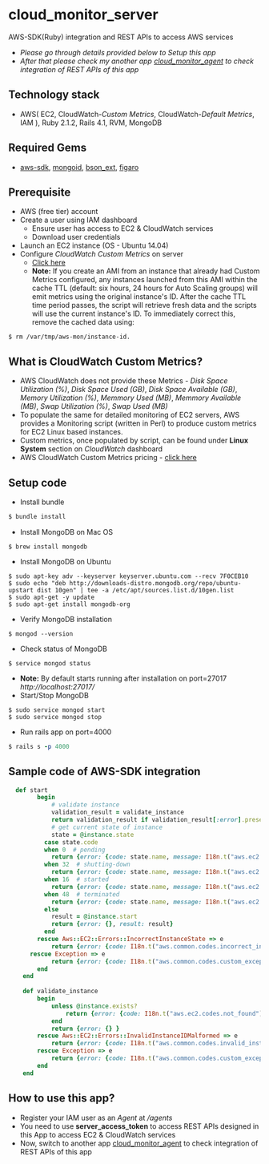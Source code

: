 # cloud_monitor_server
AWS-SDK(Ruby) integration and REST APIs to access AWS services

- *Please go through details provided below to Setup this app* 
- *After that please check my another app [cloud_monitor_agent](https://github.com/rutisyrz/cloud_monitor_agent) to check integration of REST APIs of this app*


## Technology stack
- AWS( EC2, CloudWatch-*Custom Metrics*, CloudWatch-*Default Metrics*, IAM ), Ruby 2.1.2, Rails 4.1, RVM, MongoDB

## Required Gems
- [aws-sdk](https://rubygems.org/gems/aws-sdk), [mongoid](https://rubygems.org/gems/mongoid), [bson_ext](https://rubygems.org/gems/bson_ext), [figaro](https://rubygems.org/gems/figaro)

## Prerequisite
- AWS (free tier) account
- Create a user using IAM dashboard
  - Ensure user has access to EC2 & CloudWatch services
  - Download user credentials
- Launch an EC2 instance (OS - Ubuntu 14.04)
- Configure *CloudWatch Custom Metrics* on server
  - [Click here](http://docs.aws.amazon.com/AmazonCloudWatch/latest/monitoring/mon-scripts.html)
  - **Note:** If you create an AMI from an instance that already had Custom Metrics configured, any instances launched from this AMI within the cache TTL (default: six hours, 24 hours for Auto Scaling groups) will emit metrics using the original instance's ID. 
  After the cache TTL time period passes, the script will retrieve fresh data and the scripts will use the current instance's ID. To immediately correct this, remove the cached data using: 
```shell
$ rm /var/tmp/aws-mon/instance-id.
```

## What is CloudWatch Custom Metrics?
- AWS CloudWatch does not provide these Metrics - *Disk Space Utilization (%)*, *Disk Space Used (GB)*, *Disk Space Available (GB)*, *Memory Utilization (%)*, *Memmory Used (MB)*, *Memmory Available (MB)*, *Swap Utilization (%)*, *Swap Used (MB)*
- To populate the same for detailed monitoring of EC2 servers, AWS provides a Monitoring script (written in Perl) to produce custom metrics for EC2 Linux based instances.
- Custom metrics, once populated by script, can be found under **Linux System** section on *CloudWatch* dashboard
- AWS CloudWatch Custom Metrics pricing - [click here](https://aws.amazon.com/cloudwatch/pricing/)

## Setup code

- Install bundle
```ruby
$ bundle install
```
- Install MongoDB on Mac OS
```shell
$ brew install mongodb
```
- Install MongoDB on Ubuntu
```shell
$ sudo apt-key adv --keyserver keyserver.ubuntu.com --recv 7F0CEB10
$ sudo echo "deb http://downloads-distro.mongodb.org/repo/ubuntu-upstart dist 10gen" | tee -a /etc/apt/sources.list.d/10gen.list
$ sudo apt-get -y update
$ sudo apt-get install mongodb-org
```
- Verify MongoDB installation 
```shell
$ mongod --version
```
- Check status of MongoDB
```shell
$ service mongod status
```
- **Note:** By default starts running after installation on port=27017 *http://localhost:27017/*
- Start/Stop MongoDB
```shell
$ sudo service mongod start
$ sudo service mongod stop
```
- Run rails app on port=4000
```ruby
$ rails s -p 4000
```

## Sample code of AWS-SDK integration
```ruby
  def start
		begin
			# validate instance
			validation_result = validate_instance
			return validation_result if validation_result[:error].present?		
			# get current state of instance
			state = @instance.state
		  case state.code
		  when 0  # pending
		    return {error: {code: state.name, message: I18n.t("aws.ec2.errors.instance_pending", instance_id: @instance_id)}, result: nil}
		  when 32  # shutting-down
		    return {error: {code: state.name, message: I18n.t("aws.ec2.errors.instance_shutting_down", instance_id: @instance_id)}, result: nil}
		  when 16  # started
		    return {error: {code: state.name, message: I18n.t("aws.ec2.errors.instance_started", instance_id: @instance_id)}, result: nil}
		  when 48  # terminated
		    return {error: {code: state.name, message: I18n.t("aws.ec2.errors.instance_terminated", instance_id: @instance_id)}, result: nil}
		  else
		    result = @instance.start
		    return {error: {}, result: result}
		  end		
		rescue Aws::EC2::Errors::IncorrectInstanceState => e
			return {error: {code: I18n.t("aws.common.codes.incorrect_instance_state"), message: e.message}}
	  rescue Exception => e
			return {error: {code: I18n.t("aws.common.codes.custom_exception"), message: I18n.t("aws.common.errors.custom_exception")}}
		end
	end	
	
	def validate_instance
		begin
			unless @instance.exists?
				return {error: {code: I18n.t("aws.ec2.codes.not_found"), message: I18n.t("aws.ec2.errors.instance_not_exists", instance_id: @instance_id)}}
			end
			return {error: {} }
		rescue Aws::EC2::Errors::InvalidInstanceIDMalformed => e
			return {error: {code: I18n.t("aws.common.codes.invalid_instance"), message: e.message}, result: []}
		rescue Exception => e
			return {error: {code: I18n.t("aws.common.codes.custom_exception"), message: I18n.t("aws.common.errors.custom_exception")}, result: []}
		end
	end
```

## How to use this app?

- Register your IAM user as an *Agent* at */agents*
- You need to use **server_access_token** to access REST APIs designed in this App to access EC2 & CloudWatch services
- Now, switch to another app [cloud_monitor_agent](https://github.com/rutisyrz/cloud_monitor_agent) to check integration of REST APIs of this app

